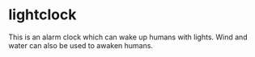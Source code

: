 # lightclock
This is an alarm clock which can wake up humans with lights. Wind and water can also be used to awaken humans.
